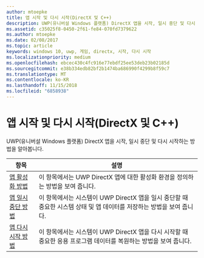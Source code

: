 ```yaml
---
author: mtoepke
title: 앱 시작 및 다시 시작(DirectX 및 C++)
description: UWP(유니버설 Windows 플랫폼) DirectX 앱을 시작, 일시 중단 및 다시 시작하는 방법을 알아봅니다.
ms.assetid: c35025f8-0450-2f61-fe84-070fd7379622
ms.author: mtoepke
ms.date: 02/08/2017
ms.topic: article
keywords: windows 10, uwp, 게임, directx, 시작, 다시 시작
ms.localizationpriority: medium
ms.openlocfilehash: ebcec430c4fc916e77ebdf25ee53deb23b02185d
ms.sourcegitcommit: e38b334edb82bf2b1474ba686990f4299b8f59c7
ms.translationtype: MT
ms.contentlocale: ko-KR
ms.lasthandoff: 11/15/2018
ms.locfileid: "6858938"
---
```

# <a name="launching-and-resuming-apps-directx-and-c"></a>앱 시작 및 다시 시작(DirectX 및 C++)



UWP(유니버설 Windows 플랫폼) DirectX 앱을 시작, 일시 중단 및 다시 시작하는 방법을 알아봅니다.

| 항목 | 설명 |
|---------------------------------------------------------------------|-----------------------------------------------------------------------------------------------------------------|
| [앱 활성화 방법](how-to-activate-an-app-directx-and-cpp.md) | 이 항목에서는 UWP DirectX 앱에 대한 활성화 환경을 정의하는 방법을 보여 줍니다. |
| [앱 일시 중단 방법](how-to-suspend-an-app-directx-and-cpp.md) | 이 항목에서는 시스템이 UWP DirectX 앱을 일시 중단할 때 중요한 시스템 상태 및 앱 데이터를 저장하는 방법을 보여 줍니다. |
| [앱 다시 시작 방법](how-to-resume-an-app-directx-and-cpp.md) | 이 항목에서는 시스템이 UWP DirectX 앱을 다시 시작할 때 중요한 응용 프로그램 데이터를 복원하는 방법을 보여 줍니다. |
 

 

 




